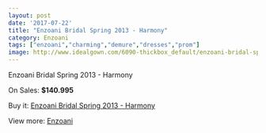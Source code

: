 ```yaml
---
layout: post
date: '2017-07-22'
title: "Enzoani Bridal Spring 2013 - Harmony"
category: Enzoani
tags: ["enzoani","charming","demure","dresses","prom"]
image: http://www.idealgown.com/6090-thickbox_default/enzoani-bridal-spring-2013-harmony.jpg
---
```

Enzoani Bridal Spring 2013 - Harmony

On Sales: **$140.995**
<a href="https://www.idealgown.com/en/enzoani/2636-enzoani-bridal-spring-2013-harmony.html"><amp-img layout="responsive" width="600" height="600" src="//www.idealgown.com/6090-thickbox_default/enzoani-bridal-spring-2013-harmony.jpg" alt="Enzoani Bridal Spring 2013 - Harmony 0" /></a>
<a href="https://www.idealgown.com/en/enzoani/2636-enzoani-bridal-spring-2013-harmony.html"><amp-img layout="responsive" width="600" height="600" src="//www.idealgown.com/6091-thickbox_default/enzoani-bridal-spring-2013-harmony.jpg" alt="Enzoani Bridal Spring 2013 - Harmony 1" /></a>

Buy it: [Enzoani Bridal Spring 2013 - Harmony](https://www.idealgown.com/en/enzoani/2636-enzoani-bridal-spring-2013-harmony.html "Enzoani Bridal Spring 2013 - Harmony")

View more: [Enzoani](https://www.idealgown.com/en/32-enzoani "Enzoani")